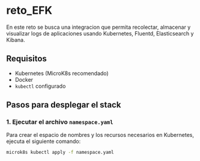 # reto_EFK

En este reto se busca una integracion que permita recolectar, almacenar y visualizar logs de aplicaciones usando Kubernetes, Fluentd, Elasticsearch y Kibana.

## Requisitos

- Kubernetes (MicroK8s recomendado)
- Docker
- `kubectl` configurado

## Pasos para desplegar el stack

### 1. Ejecutar el archivo `namespace.yaml`

Para crear el espacio de nombres y los recursos necesarios en Kubernetes, ejecuta el siguiente comando:

```bash
microk8s kubectl apply -f namespace.yaml

